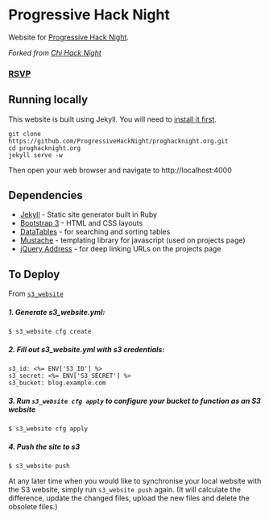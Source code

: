 # Progressive Hack Night

Website for [Progressive Hack Night](http://progressivehacknight.org/).

*Forked from [Chi Hack Night](http://chihacknight.org)*

### [RSVP](https://www.eventbrite.com/e/community-hack-night-at-thoughtworks-tickets-32507133712)


## Running locally

This website is built using Jekyll. You will need to [install it first](http://jekyllrb.com/docs/installation/).

```console
git clone https://github.com/ProgressiveHackNight/proghacknight.org.git
cd proghacknight.org
jekyll serve -w
```

Then open your web browser and navigate to http://localhost:4000

## Dependencies

* [Jekyll](http://jekyllrb.com/) - Static site generator built in Ruby
* [Bootstrap 3](http://getbootstrap.com) - HTML and CSS layouts
* [DataTables](http://datatables.net) - for searching and sorting tables
* [Mustache](http://github.com/janl/mustache.js) - templating library for javascript (used on projects page)
* [jQuery Address](http://github.com/asual/jquery-address) - for deep linking URLs on the projects page

<!-- ## Projects and People

The [projects](http://chihacknight.org/open-source-projects.html) and [people](http://chihacknight.org/open-source-people.html) pages are powered by [Github](https://github.com/) and [civic-json-worker](https://github.com/open-city/civic-json-worker),
a script we run every 5 minutes that fetches data from the [Github API](http://developer.github.com/).

The JSON files are backed up every hour in the [civic-json-files](https://github.com/open-city/civic-json-files) repository.
-->


## To Deploy

From [`s3_website`](https://github.com/laurilehmijoki/s3_website#usage)

##### 1. Generate s3_website.yml:

    $ s3_website cfg create

##### 2. Fill out s3_website.yml with s3 credentials:

    s3_id: <%= ENV['S3_ID'] %>
    s3_secret: <%= ENV['S3_SECRET'] %>
    s3_bucket: blog.example.com

##### 3. Run `s3_website cfg apply` to configure your bucket to function as an S3 website

    $ s3_website cfg apply

##### 4. Push the site to s3

    $ s3_website push

At any later time when you would like to synchronise your local website with the S3 website, simply run `s3_website push` again. (It will calculate the difference, update the changed files, upload the new files and delete the obsolete files.)
